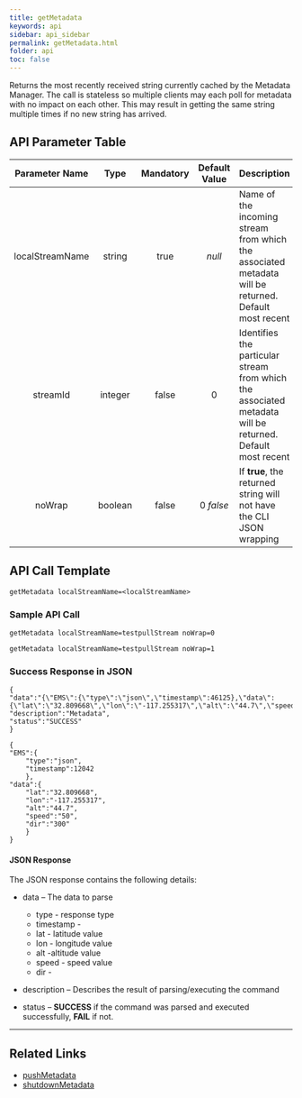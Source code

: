 ```yaml
---
title: getMetadata
keywords: api
sidebar: api_sidebar
permalink: getMetadata.html
folder: api
toc: false
---
```


Returns the most recently received string currently cached by the Metadata Manager. The call is stateless so multiple clients may each poll for metadata with no impact on each other. This may result in getting the same string multiple times if no new string has arrived.



## API Parameter Table

| Parameter Name  |  Type   | Mandatory | Default Value | Description                              |
| :-------------: | :-----: | :-------: | :-----------: | ---------------------------------------- |
| localStreamName | string  |   true    |    *null*     | Name of the incoming stream from which the associated metadata will be returned. Default most recent |
|    streamId     | integer |   false   |       0       | Identifies the particular stream from which the associated metadata will be returned. Default most recent |
|     noWrap      | boolean |   false   |   0 *false*   | If **true**, the returned string will not have the CLI JSON wrapping |



## API Call Template

``` 
getMetadata localStreamName=<localStreamName>
```



### Sample API Call

``` 
getMetadata localStreamName=testpullStream noWrap=0
```

```
getMetadata localStreamName=testpullStream noWrap=1
```

### Success Response in JSON

``` 
{
"data":"{\"EMS\":{\"type\":\"json\",\"timestamp\":46125},\"data\":{\"lat\":\"32.809668\",\"lon\":\"-117.255317\",\"alt\":\"44.7\",\"speed\":\"20\",\"dir\":\"300\"}}",
"description":"Metadata",
"status":"SUCCESS"
}
```

```
{
"EMS":{
    "type":"json",
    "timestamp":12042
	},
"data":{
    "lat":"32.809668",
    "lon":"-117.255317",
    "alt":"44.7",
    "speed":"50",
    "dir":"300"
	}
}
```

#### JSON Response

The JSON response contains the following details:

- data – The data to parse
  - type - response type
  - timestamp -  
  - lat - latitude value
  - lon - longitude value
  - alt -altitude value
  - speed - speed value
  - dir -


- description – Describes the result of parsing/executing the command
- status – **SUCCESS** if the command was parsed and executed successfully, **FAIL** if not.

------

## Related Links

- [pushMetadata](pushMetadata.html)
- [shutdownMetadata](shutdownMetadata.html)